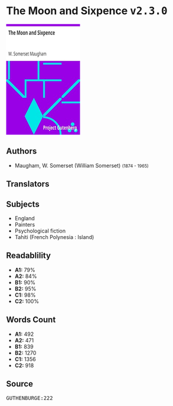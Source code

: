 # The Moon and Sixpence <kbd>v2.3.0</kbd>

![](./cover.medium.jpg "")

## Authors


 - Maugham, W. Somerset (William Somerset) <small>(1874 - 1965)</small>

## Translators



## Subjects


 - England
 - Painters
 - Psychological fiction
 - Tahiti (French Polynesia : Island)

## Readablility


 - **A1:** 79%
 - **A2:** 84%
 - **B1:** 90%
 - **B2:** 95%
 - **C1:** 98%
 - **C2:** 100%

## Words Count


 - **A1:** 492
 - **A2:** 471
 - **B1:** 839
 - **B2:** 1270
 - **C1:** 1356
 - **C2:** 918

## Source


<kbd>GUTHENBURGE:222</kbd>
